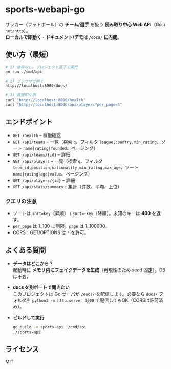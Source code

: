 # sports-webapi-go

サッカー（フットボール）の **チーム/選手** を扱う **読み取り中心 Web API**（Go + `net/http`）。  
**ローカルで即動く**・**ドキュメント/デモは `/docs/` に内蔵**。

## 使い方（最短）

```bash
# 1) 依存なし。プロジェクト直下で実行
go run ./cmd/api

# 2) ブラウザで開く
http://localhost:8000/docs/

# 3) 直接叩く例
curl "http://localhost:8000/health"
curl "http://localhost:8000/api/players?per_page=5"
```

## エンドポイント

- `GET /health` – 稼働確認
- `GET /api/teams` – 一覧（検索 `q`、フィルタ `league,country,min_rating`、ソート `name|rating|founded`、ページング）
- `GET /api/teams/{id}` – 詳細
- `GET /api/players` – 一覧（検索 `q`、フィルタ `team_id,position,nationality,min_rating,max_age`、ソート `name|rating|age|value`、ページング）
- `GET /api/players/{id}` – 詳細
- `GET /api/stats/summary` – 集計（件数、平均、上位）

### クエリの注意
- ソートは `sort=key`（昇順） / `sort=-key`（降順）。未知のキーは **400** を返す。
- `per_page` は 1..100 に制限。`page` は 1..100000。
- CORS：GET/OPTIONS は `*` を許可。

## よくある質問

- **データはどこから？**  
  起動時に **メモリ内にフェイクデータを生成**（再現性のため seed 固定）。DB は不要。

- **docs を別ポートで開きたい**  
  このプロジェクトは Go サーバが `/docs/` を配信します。必要なら `docs/` フォルダを `python3 -m http.server 3000` で配信してもOK（CORSは許可済み）。

- **ビルドして実行**  
  ```bash
  go build -o sports-api ./cmd/api
  ./sports-api
  ```

## ライセンス
MIT

